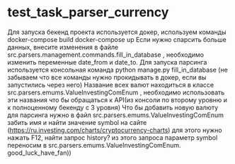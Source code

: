 # test_task_parser_currency
Для запуска бекенд проекта используется докер, используем команды docker-compose build docker-compose up
Если нужно спарсить больше данных, внесите изменения в файле src.parsers.management.commands.fill_in_database , необходимо изменить переменные date_from и date_to.
Для запуска парсинга используется консольная команда python manage.py fill_in_database (не забываем что все команды нужно прокидывать в докер, если вы запустились через него)
Название всех валют находиться в классе src.parsers.emums.ValueInvestingComEnum , необходимо использовать эти названия что бы обращаться к API(из консоли по второму уровню и к полноценному бекенду с 3 уровня)
Что бы добавить новую валюту для парсинга нужно в файл src.parsers.emums.ValueInvestingComEnum забить имя и найти значение symbol на сайте (https://ru.investing.com/charts/cryptocurrency-charts) для этого нужно нажать F12, найти запрос history? из этого запроса параметр symbol переносим в src.parsers.emums.ValueInvestingComEnum.
good_luck_have_fan))
